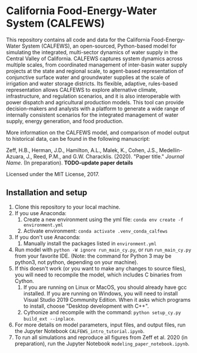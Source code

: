 # California Food-Energy-Water System (CALFEWS)
This repository contains all code and data for the California Food-Energy-Water System (CALFEWS), an open-sourced, Python-based model for simulating the integrated, multi-sector dynamics of water supply in the Central Valley of California.  CALFEWS captures system dynamics across multiple scales, from coordinated management of inter-basin water supply projects at the state and regional scale, to agent-based representation of conjunctive surface water and groundwater supplies at the scale of irrigation and water storage districts. Its flexible, adaptive, rules-based representation allows CALFEWS to explore alternative climate, infrastructure, and regulation scenarios, and it is also interoperable with power dispatch and agricultural production models. This tool can provide decision-makers and analysts with a platform to generate a wide range of internally consistent scenarios for the integrated management of water supply, energy generation, and food production.

More information on the CALFEWS model, and comparison of model output to historical data, can be found in the following manuscript:

Zeff, H.B., Herman, J.D., Hamilton, A.L., Malek, K., Cohen, J.S., Medellin-Azuara, J., Reed, P.M., and G.W. Characklis. (2020). "Paper title." *Journal Name*. (In preparation). **TODO-update paper details**

Licensed under the MIT License, 2017.

## Installation and setup
1. Clone this repository to your local machine.
1. If you use Anaconda:
    1. Create a new environment using the yml file: ``conda env create -f environment.yml``
    1. Activate environment: ``conda activate .venv_conda_calfews``
1. If you don't use Anaconda:
    1. Manually install the packages listed in ``environment.yml``
1. Run model with ``python -W ignore run_main_cy.py``, or run ``run_main_cy.py`` from your favorite IDE. (Note: the command for Python 3 may be python3, not python, depending on your machine).
1. If this doesn't work (or you want to make any changes to source files), you will need to recompile the model, which includes C binaries from Cython. 
    1. If you are running on Linux or MacOS, you should already have gcc installed. If you are running on Windows, you will need to install Visual Studio 2019 Community Edition. When it asks which programs to install, choose "Desktop development with C++".
    1. Cythonize and recompile with the command: ``python setup_cy.py build_ext --inplace``.
1. For more details on model parameters, input files, and output files, run the Jupyter Notebook ``CALFEWS_intro_tutorial.ipynb``.
1. To run all simulations and reproduce all figures from Zeff et al. 2020 (in preparation), run the Jupyter Notebook ``modeling_paper_notebook.ipynb``.

